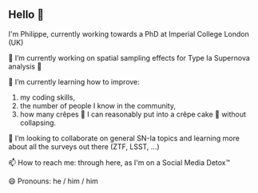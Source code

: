 ## Hello 👋

I'm Philippe, currently working towards a PhD at Imperial College London (UK)

🔭 I’m currently working on spatial sampling effects for Type Ia Supernova analysis 🔭

🌱 I’m currently learning how to improve:
  1. my coding skills,
  2. the number of people I know in the community,
  3. how many crêpes 🥞 I can reasonably put into a crêpe cake 🍰 without collapsing.

👯 I’m looking to collaborate on general SN-Ia topics and learning more about all the surveys out there (ZTF, LSST, ...)

📫 How to reach me: through here, as I'm on a Social Media Detox™

😄 Pronouns: he / him / him


